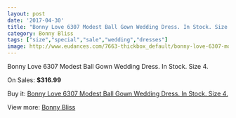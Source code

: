 ```yaml
---
layout: post
date: '2017-04-30'
title: "Bonny Love 6307 Modest Ball Gown Wedding Dress. In Stock. Size 4."
category: Bonny Bliss
tags: ["size","special","sale","wedding","dresses"]
image: http://www.eudances.com/7663-thickbox_default/bonny-love-6307-modest-ball-gown-wedding-dress-in-stock-size-4.jpg
---
```

Bonny Love 6307 Modest Ball Gown Wedding Dress. In Stock. Size 4.

On Sales: **$316.99**
<a href="https://www.eudances.com/en/bonny-bliss/2711-bonny-love-6307-modest-ball-gown-wedding-dress-in-stock-size-4.html"><amp-img layout="responsive" width="600" height="600" src="//www.eudances.com/7663-thickbox_default/bonny-love-6307-modest-ball-gown-wedding-dress-in-stock-size-4.jpg" alt="Bonny Love 6307 Modest Ball Gown Wedding Dress. In Stock. Size 4. 0" /></a>
<a href="https://www.eudances.com/en/bonny-bliss/2711-bonny-love-6307-modest-ball-gown-wedding-dress-in-stock-size-4.html"><amp-img layout="responsive" width="600" height="600" src="//www.eudances.com/7665-thickbox_default/bonny-love-6307-modest-ball-gown-wedding-dress-in-stock-size-4.jpg" alt="Bonny Love 6307 Modest Ball Gown Wedding Dress. In Stock. Size 4. 1" /></a>
<a href="https://www.eudances.com/en/bonny-bliss/2711-bonny-love-6307-modest-ball-gown-wedding-dress-in-stock-size-4.html"><amp-img layout="responsive" width="600" height="600" src="//www.eudances.com/7664-thickbox_default/bonny-love-6307-modest-ball-gown-wedding-dress-in-stock-size-4.jpg" alt="Bonny Love 6307 Modest Ball Gown Wedding Dress. In Stock. Size 4. 2" /></a>

Buy it: [Bonny Love 6307 Modest Ball Gown Wedding Dress. In Stock. Size 4.](https://www.eudances.com/en/bonny-bliss/2711-bonny-love-6307-modest-ball-gown-wedding-dress-in-stock-size-4.html "Bonny Love 6307 Modest Ball Gown Wedding Dress. In Stock. Size 4.")

View more: [Bonny Bliss](https://www.eudances.com/en/40-bonny-bliss "Bonny Bliss")